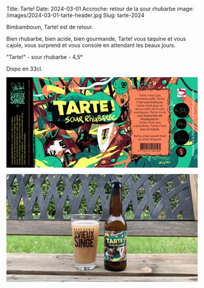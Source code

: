 Title: Tarte!
Date: 2024-03-01
Accroche: retour de la sour rhubarbe
image: /images/2024-03-01-tarte-header.jpg
Slug: tarte-2024

Bimbamboum, Tarte! est de retour. 

Bien rhubarbe, bien acide, bien gourmande, Tarte! vous taquine et vous cajole, vous surprend et vous console en attendant les beaux jours. 

"Tarte!" - sour rhubarbe - 4,5°

Dispo en 33cl.

![](/images/2024-03-01-tarte-01.png)

![](/images/2024-03-01-tarte-02.jpg)
